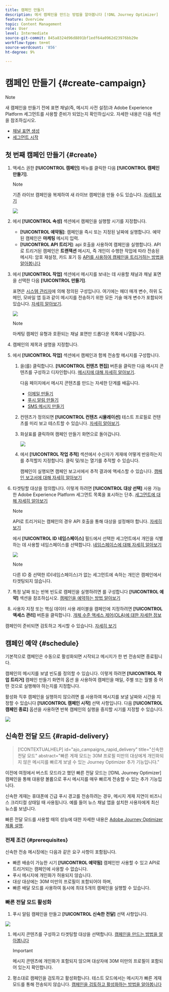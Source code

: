 ```yaml
---
title: 캠페인 만들기
description: 에서 캠페인을 만드는 방법을 알아봅니다 [!DNL Journey Optimizer]
feature: Overview
topic: Content Management
role: User
level: Intermediate
source-git-commit: 845a8324d96d8891bf1edf64a0962d23976bb29e
workflow-type: tm+mt
source-wordcount: '856'
ht-degree: 9%

---
```


# 캠페인 만들기 {#create-campaign}

>[!NOTE]
>
>새 캠페인을 만들기 전에 표면 채널(즉, 메시지 사전 설정)과 Adobe Experience Platform 세그먼트를 사용할 준비가 되었는지 확인하십시오. 자세한 내용은 다음 섹션을 참조하십시오.
>
>* [채널 표면 생성](../configuration/channel-surfaces.md)
>* [세그먼트 시작](../segment/about-segments.md)


## 첫 번째 캠페인 만들기 {#create}

1. 액세스 권한 **[!UICONTROL 캠페인]** 메뉴를 클릭한 다음 **[!UICONTROL 캠페인 만들기]**.

   >[!NOTE]
   >
   >기존 라이브 캠페인을 복제하여 새 라이브 캠페인을 만들 수도 있습니다. [자세히 보기](modify-stop-campaign.md#duplicate)

   ![](assets/create-campaign.png)

1. 에서 **[!UICONTROL 속성]** 섹션에서 캠페인을 실행할 시기를 지정합니다.

   * **[!UICONTROL 예약됨]**: 캠페인을 즉시 또는 지정된 날짜에 실행합니다. 예약된 캠페인은 **마케팅** 메시지 입력.
   * **[!UICONTROL API 트리거]**: api 호출을 사용하여 캠페인을 실행합니다. API로 트리거된 캠페인은 **트랜잭션** 메시지, 즉 개인이 수행한 작업에 따라 전송된 메시지: 암호 재설정, 카드 포기 등 [API를 사용하여 캠페인을 트리거하는 방법을 알아봅니다](api-triggered-campaigns.md)

1. 에서 **[!UICONTROL 작업]** 섹션에서 메시지를 보내는 데 사용할 채널과 채널 표면을 선택한 다음 **[!UICONTROL 만들기]**.

   표면은 [시스템 관리자](../start/path/administrator.md)에 의해 정의된 구성입니다. 여기에는 헤더 매개 변수, 하위 도메인, 모바일 앱 등과 같이 메시지를 전송하기 위한 모든 기술 매개 변수가 포함되어 있습니다. [자세히 알아보기](../configuration/channel-surfaces.md).

   ![](assets/create-campaign-action.png)

   >[!NOTE]
   >
   >마케팅 캠페인 유형과 호환되는 채널 표면만 드롭다운 목록에 나열됩니다.

1. 캠페인의 제목과 설명을 지정합니다.

   <!--To test the content of your message, toggle the **[!UICONTROL Content experiment]** option on. This allows you to test multiple variables of a delivery on populations samples, in order to define which treatment has the biggest impact on the targeted population.[Learn more about content experiment](../campaigns/content-experiment.md).-->

1. 에서 **[!UICONTROL 작업]** 섹션에서 캠페인과 함께 전송할 메시지를 구성합니다.

   1. 을(를) 클릭합니다. **[!UICONTROL 컨텐츠 편집]** 버튼을 클릭한 다음 메시지 콘텐츠를 구성하고 디자인합니다. [메시지에 대해 자세히 알아보기](../messages/get-started-content.md).

      다음 페이지에서 메시지 콘텐츠를 만드는 자세한 단계를 배웁니다.

      * [이메일 만들기](../messages/create-email.md)
      * [푸시 알림 만들기](../messages/create-push.md)
      * [SMS 메시지 만들기](../messages/create-sms.md)
   1. 컨텐츠가 정의되면 **[!UICONTROL 컨텐츠 시뮬레이션]** 테스트 프로필로 컨텐츠를 미리 보고 테스트할 수 있습니다. [자세히 알아보기](../design/preview.md).

   1. 화살표를 클릭하여 캠페인 만들기 화면으로 돌아갑니다.

      ![](assets/create-campaign-design.png)

   1. 에서 **[!UICONTROL 작업 추적]** 섹션에서 수신자가 게재에 어떻게 반응하는지를 추적할지 지정합니다. 클릭 및/또는 열기를 추적할 수 있습니다.

      캠페인이 실행되면 캠페인 보고서에서 추적 결과에 액세스할 수 있습니다. [캠페인 보고서에 대해 자세히 알아보기](../reports/campaign-global-report.md)


1. 타겟팅할 대상을 정의합니다. 이렇게 하려면 **[!UICONTROL 대상 선택]** 사용 가능한 Adobe Experience Platform 세그먼트 목록을 표시하는 단추. [세그먼트에 대해 자세히 알아보기](../segment/about-segments.md)

   >[!NOTE]
   >
   >API로 트리거되는 캠페인의 경우 API 호출을 통해 대상을 설정해야 합니다. [자세히 보기](api-triggered-campaigns.md)

   에서 **[!UICONTROL ID 네임스페이스]** 필드에서 선택한 세그먼트에서 개인을 식별하는 데 사용할 네임스페이스를 선택합니다. [네임스페이스에 대해 자세히 알아보기](../event/about-creating.md#select-the-namespace)

   ![](assets/create-campaign-namespace.png)

   >[!NOTE]
   >
   >다른 ID 중 선택한 ID(네임스페이스)가 없는 세그먼트에 속하는 개인은 캠페인에서 타겟팅되지 않습니다.

   <!--If you are are creating an API-triggered campaign, the **[!UICONTROL cURL request]** section allows you to retrieve the **[!UICONTROL Campaign ID]** to use in the API call. [Learn more](api-triggered-campaigns.md)-->

1. 특정 날짜 또는 반복 빈도로 캠페인을 실행하려면 를 구성합니다 **[!UICONTROL 예약]** 섹션을 참조하십시오. [캠페인을 예약하는 방법 알아보기](#schedule)

1. 사용자 지정 또는 핵심 데이터 사용 레이블을 캠페인에 지정하려면 **[!UICONTROL 액세스 관리]** 버튼을 클릭합니다. [개체 수준 액세스 제어(OLA)에 대한 자세한 정보](../administration/object-based-access.md)

캠페인이 준비되면 검토하고 게시할 수 있습니다. [자세히 보기](#review-activate)

## 캠페인 예약 {#schedule}

기본적으로 캠페인은 수동으로 활성화되면 시작되고 메시지가 한 번 전송되면 종료됩니다.

캠페인의 메시지를 보낼 빈도를 정의할 수 있습니다. 이렇게 하려면 **[!UICONTROL 작업 트리거]** 캠페인 만들기 화면의 옵션 을 사용하여 캠페인을 매일, 주별 또는 월별 중 어떤 것으로 실행해야 하는지를 지정합니다.

활성화 직후 캠페인을 실행하지 않으려면 를 사용하여 메시지를 보낼 날짜와 시간을 지정할 수 있습니다 **[!UICONTROL 캠페인 시작]** 선택 사항입니다. 다음  **[!UICONTROL 캠페인 종료]** 옵션을 사용하면 반복 캠페인의 실행을 중지할 시기를 지정할 수 있습니다.

![](assets/create-campaign-schedule.png)

## 신속한 전달 모드 {#rapid-delivery}

>[!CONTEXTUALHELP]
>id="ajo_campaigns_rapid_delivery"
>title="신속한 전달 모드"
>abstract="빠른 게재 모드는 30M 프로필 미만의 대상에게 개인화되지 않은 메시지를 빠르게 보낼 수 있는 Journey Optimizer 추가 기능입니다."

이전에 여정에서 버스트 모드라고 했던 빠른 전달 모드는 [!DNL Journey Optimizer] 캠페인을 통해 대용량 볼륨으로 푸시 메시지를 매우 빠르게 전송할 수 있는 추가 기능입니다.

신속한 게재는 휴대폰에 긴급 푸시 경고를 전송하려는 경우, 메시지 게재 지연이 비즈니스 크리티컬 상태일 때 사용됩니다. 예를 들어 뉴스 채널 앱을 설치한 사용자에게 최신 뉴스를 보냅니다.

빠른 전달 모드를 사용할 때의 성능에 대한 자세한 내용은 [Adobe Journey Optimizer 제품 설명](https://helpx.adobe.com/kr/legal/product-descriptions/adobe-journey-optimizer.html).

### 전제 조건 {#prerequisites}

신속한 전송 메시징에는 다음과 같은 요구 사항이 포함됩니다.

* 빠른 배송이 가능한 시기 **[!UICONTROL 예약됨]** 캠페인만 사용할 수 있고 API로 트리거되는 캠페인에 사용할 수 없습니다.
* 푸시 메시지에 개인화가 허용되지 않습니다.
* 대상 대상에는 30M 미만의 프로필이 포함되어야 하며,
* 빠른 배달 모드를 사용하여 동시에 최대 5개의 캠페인을 실행할 수 있습니다.

### 빠른 전달 모드 활성화

1. 푸시 알림 캠페인을 만들고 **[!UICONTROL 신속한 전달]** 선택 사항입니다.

![](assets/create-campaign-burst.png)

1. 메시지 콘텐츠를 구성하고 타겟팅할 대상을 선택합니다. [캠페인을 만드는 방법을 알아봅니다](#create)

   >[!IMPORTANT]
   >
   >메시지 콘텐츠에 개인화가 포함되지 않으며 대상자에 30M 미만의 프로필이 포함되어 있는지 확인합니다.

1. 평소대로 캠페인을 검토하고 활성화합니다. 테스트 모드에서는 메시지가 빠른 게재 모드를 통해 전송되지 않습니다. [캠페인을 검토하고 활성화하는 방법을 알아봅니다](review-activate-campaign.md)
